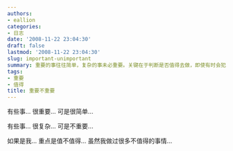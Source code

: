```yaml
---
authors:
- eallion
categories:
- 日志
date: '2008-11-22 23:04:30'
draft: false
lastmod: '2008-11-22 23:04:30'
slug: important-unimportant
summary: 重要的事往往简单，复杂的事未必重要。关键在于判断是否值得去做，即使有时会犯错选择不值得的事。
tags:
- 重要
- 值得
title: 重要不重要
---
```


有些事...
很重要...
可是很简单...

有些事...
很复杂...
可是不重要...

如果是我...
重点是值不值得...
虽然我做过很多不值得的事情...